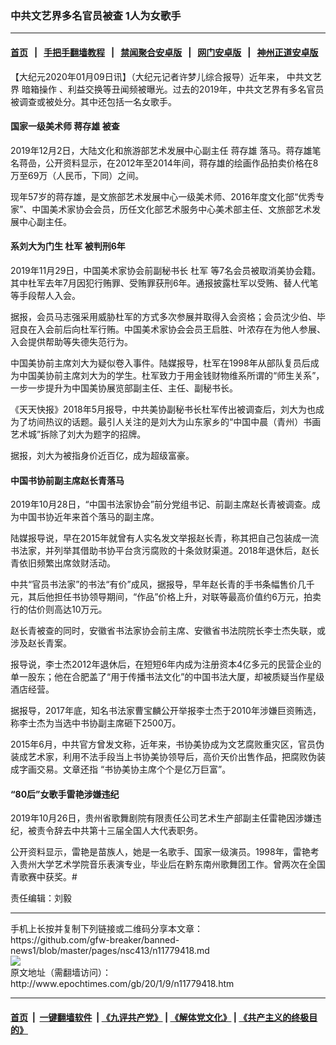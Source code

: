### 中共文艺界多名官员被查 1人为女歌手
------------------------

#### [首页](https://github.com/gfw-breaker/banned-news1/blob/master/README.md) &nbsp;&nbsp;|&nbsp;&nbsp; [手把手翻墙教程](https://github.com/gfw-breaker/guides/wiki) &nbsp;&nbsp;|&nbsp;&nbsp; [禁闻聚合安卓版](https://github.com/gfw-breaker/bn-android) &nbsp;&nbsp;|&nbsp;&nbsp; [网门安卓版](https://github.com/oGate2/oGate) &nbsp;&nbsp;|&nbsp;&nbsp; [神州正道安卓版](https://github.com/SzzdOgate/update) 



<div><p>
 【大纪元2020年01月09日讯】（大纪元记者许梦儿综合报导）近年来，
 <ok href="http://www.epochtimes.com/gb/tag/%E4%B8%AD%E5%85%B1%E6%96%87%E8%89%BA%E7%95%8C.html">
  中共文艺界
 </ok>
 <ok href="http://www.epochtimes.com/gb/tag/%E6%9A%97%E7%AE%B1%E6%93%8D%E4%BD%9C.html">
  暗箱操作
 </ok>
 、利益交换等丑闻频被曝光。过去的2019年，中共文艺界有多名官员被调查或被处分。其中还包括一名女歌手。
</p>
<h4>
 国家一级美术师
 <ok href="http://www.epochtimes.com/gb/tag/%E8%92%8B%E5%AD%98%E9%9B%84.html">
  蒋存雄
 </ok>
 被查
</h4>
<p>
 2019年12月2日，大陆文化和旅游部艺术发展中心副主任
 <ok href="http://www.epochtimes.com/gb/tag/%E8%92%8B%E5%AD%98%E9%9B%84.html">
  蒋存雄
 </ok>
 落马。蒋存雄笔名蒋嵒，公开资料显示，在2012年至2014年间，蒋存雄的绘画作品拍卖价格在8万至69万（人民币，下同）之间。
</p>
<p>
 现年57岁的蒋存雄，是文旅部艺术发展中心一级美术师、2016年度文化部“优秀专家”、中国美术家协会会员，历任文化部艺术服务中心美术部主任、文旅部艺术发展中心副主任。
</p>
<h4>
 系刘大为门生
 <ok href="http://www.epochtimes.com/gb/tag/%E6%9D%9C%E5%86%9B.html">
  杜军
 </ok>
 被判刑6年
</h4>
<p>
 2019年11月29日，中国美术家协会前副秘书长
 <ok href="http://www.epochtimes.com/gb/tag/%E6%9D%9C%E5%86%9B.html">
  杜军
 </ok>
 等7名会员被取消美协会籍。其中杜军去年7月因犯行贿罪、受贿罪获刑6年。通报披露杜军以受贿、替人代笔等手段帮人入会。
</p>
<p>
 据报，会员马志强采用威胁杜军的方式多次参展并取得入会资格；会员沈少伯、毕冠良在入会前后向杜军行贿。中国美术家协会会员王启胜、叶浓存在为他人参展、入会提供帮助等失德失范行为。
</p>
<p>
 中国美协前主席刘大为疑似卷入事件。陆媒报导，杜军在1998年从部队复员后成为中国美协前主席刘大为的学生。杜军致力于用金钱财物维系所谓的“师生关系”，一步一步提升为中国美协展览部副主任、主任、副秘书长。
</p>
<p>
 《天天快报》2018年5月报导，中共美协副秘书长杜军传出被调查后，刘大为也成为了坊间热议的话题。最引人关注的是刘大为山东家乡的“中国中晨（青州）书画艺术城”拆除了刘大为题字的招牌。
</p>
<p>
 据报，刘大为被指身价近百亿，成为超级富豪。
</p>
<h4>
 中国书协前副主席赵长青落马
</h4>
<p>
 2019年10月28日，“中国书法家协会”前分党组书记、前副主席赵长青被调查。成为中国书协近年来首个落马的副主席。
</p>
<p>
 陆媒报导说，早在2015年就曾有人实名发文举报赵长青，称其把自己包装成一流书法家，并列举其借助书协平台贪污腐败的十条敛财渠道。2018年退休后，赵长青依旧频繁出席敛财活动。
</p>
<p>
 中共“官员书法家”的书法“有价”成风，据报导，早年赵长青的手书条幅售价几千元，其后他担任书协领导期间，“作品”价格上升，对联等最高价值约6万元，拍卖行的估价则高达10万元。
</p>
<p>
 赵长青被查的同时，安徽省书法家协会前主席、安徽省书法院院长李士杰失联，或涉及赵长青案。
</p>
<p>
 报导说，李士杰2012年退休后，在短短6年内成为注册资本4亿多元的民营企业的单一股东；他在合肥盖了“用于传播书法文化”的中国书法大厦，却被质疑当作星级酒店经营。
</p>
<p>
 据报导，2017年底，知名书法家曹宝麟公开举报李士杰于2010年涉嫌巨资贿选，称李士杰为当选中书协副主席砸下2500万。
</p>
<p>
 2015年6月，中共官方曾发文称，近年来，书协美协成为文艺腐败重灾区，官员伪装成艺术家，利用不法手段当上书协美协领导后，高价天价出售作品，把腐败伪装成字画交易。文章还指 “书协美协主席个个是亿万巨富”。
</p>
<h4>
 “80后”女歌手雷艳涉嫌违纪
</h4>
<p>
 2019年10月26日，贵州省歌舞剧院有限责任公司艺术生产部副主任雷艳因涉嫌违纪，被责令辞去中共第十三届全国人大代表职务。
</p>
<p>
 公开资料显示，雷艳是苗族人，她是一名歌手、国家一级演员。1998年，雷艳考入贵州大学艺术学院音乐表演专业，毕业后在黔东南州歌舞团工作。曾两次在全国青歌赛中获奖。#
</p>
<p>
 责任编辑：刘毅
</p>
</div>
<hr/>
手机上长按并复制下列链接或二维码分享本文章：<br/>
https://github.com/gfw-breaker/banned-news1/blob/master/pages/nsc413/n11779418.md <br/>
<a href='https://github.com/gfw-breaker/banned-news1/blob/master/pages/nsc413/n11779418.md'><img src='https://github.com/gfw-breaker/banned-news1/blob/master/pages/nsc413/n11779418.md.png'/></a> <br/>
原文地址（需翻墙访问）：http://www.epochtimes.com/gb/20/1/9/n11779418.htm


------------------------
#### [首页](https://github.com/gfw-breaker/banned-news1/blob/master/README.md) &nbsp;|&nbsp; [一键翻墙软件](https://github.com/gfw-breaker/nogfw/blob/master/README.md) &nbsp;| [《九评共产党》](https://github.com/gfw-breaker/9ping.md/blob/master/README.md#九评之一评共产党是什么) | [《解体党文化》](https://github.com/gfw-breaker/jtdwh.md/blob/master/README.md) | [《共产主义的终极目的》](https://github.com/gfw-breaker/gczydzjmd.md/blob/master/README.md)


<img src='http://gfw-breaker.win/banned-news/pages/nsc413/n11779418.md' width='0px' height='0px'/>